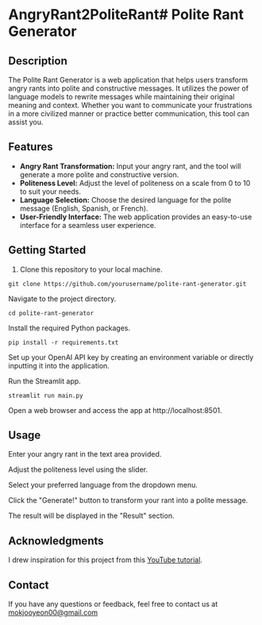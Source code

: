 # AngryRant2PoliteRant# Polite Rant Generator

## Description

The Polite Rant Generator is a web application that helps users transform angry rants into polite and constructive messages. It utilizes the power of language models to rewrite messages while maintaining their original meaning and context. Whether you want to communicate your frustrations in a more civilized manner or practice better communication, this tool can assist you.

## Features

- **Angry Rant Transformation:** Input your angry rant, and the tool will generate a more polite and constructive version.
- **Politeness Level:** Adjust the level of politeness on a scale from 0 to 10 to suit your needs.
- **Language Selection:** Choose the desired language for the polite message (English, Spanish, or French).
- **User-Friendly Interface:** The web application provides an easy-to-use interface for a seamless user experience.

## Getting Started

1. Clone this repository to your local machine.

```
git clone https://github.com/yourusername/polite-rant-generator.git
```
Navigate to the project directory.
```
cd polite-rant-generator
```
Install the required Python packages.
```
pip install -r requirements.txt
```
Set up your OpenAI API key by creating an environment variable or directly inputting it into the application.

Run the Streamlit app.
```
streamlit run main.py
```
Open a web browser and access the app at http://localhost:8501.

## Usage
Enter your angry rant in the text area provided.

Adjust the politeness level using the slider.

Select your preferred language from the dropdown menu.

Click the "Generate!" button to transform your rant into a polite message.

The result will be displayed in the "Result" section.


## Acknowledgments
I drew inspiration for this project from this [YouTube tutorial](https://youtu.be/U_eV8wfMkXU?si=GgnSllGWp6J5SOJW).

## Contact
If you have any questions or feedback, feel free to contact us at mokjooyeon00@gmail.com
